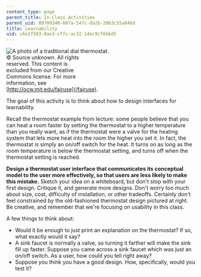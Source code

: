 ```yaml
---
content_type: page
parent_title: In-Class Activities
parent_uid: 09700340-607a-547c-da2b-20b3c55a84bd
title: Learnability
uid: c6e1f503-8ae3-cffc-ac32-14ec9cf6b6d5
---
```


![A photo of a traditional dial thermostat.](BASEURL_PLACEHOLDER/resources/ac2-2)  
© Source unknown. All rights  
reserved. This content is  
excluded from our Creative  
Commons license. For more  
information, see  
[http://ocw.mit.edu/fairuse](/fairuse).

The goal of this activity is to think about how to design interfaces for learnability.

Recall the thermostat example from lecture: some people believe that you can heat a room faster by setting the thermostat to a higher temperature than you really want, as if the thermostat were a valve for the heating system that lets more heat into the room the higher you set it. In fact, the thermostat is simply an on/off switch for the heat. It turns on as long as the room temperature is below the thermostat setting, and turns off when the thermostat setting is reached.

**Design a thermostat user interface that communicates its conceptual model to the user more effectively, so that users are less likely to make this mistake.** Sketch your idea on a whiteboard, but don't stop with your first design. Critique it, and generate more designs. Don't worry too much about size, cost, difficulty of installation, or other tradeoffs. Certainly don't feel constrained by the old-fashioned thermostat design pictured at right. Be creative, and remember that we're focusing on usability in this class.

A few things to think about:

*   Would it be enough to just print an explanation on the thermostat? If so, what exactly would it say?
*   A sink faucet is normally a valve, so turning it farther will make the sink fill up faster. Suppose you came across a sink faucet which was just an on/off switch. As a user, how could you tell right away?
*   Suppose you think you have a good design. How, specifically, would you test it?